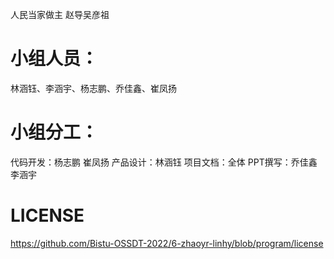 人民当家做主 赵导吴彦祖

# 小组人员：
林涵钰、李涵宇、杨志鹏、乔佳鑫、崔凤扬

# 小组分工：
代码开发：杨志鹏 崔凤扬
产品设计：林涵钰
项目文档：全体
PPT撰写：乔佳鑫 李涵宇

# LICENSE
https://github.com/Bistu-OSSDT-2022/6-zhaoyr-linhy/blob/program/license
